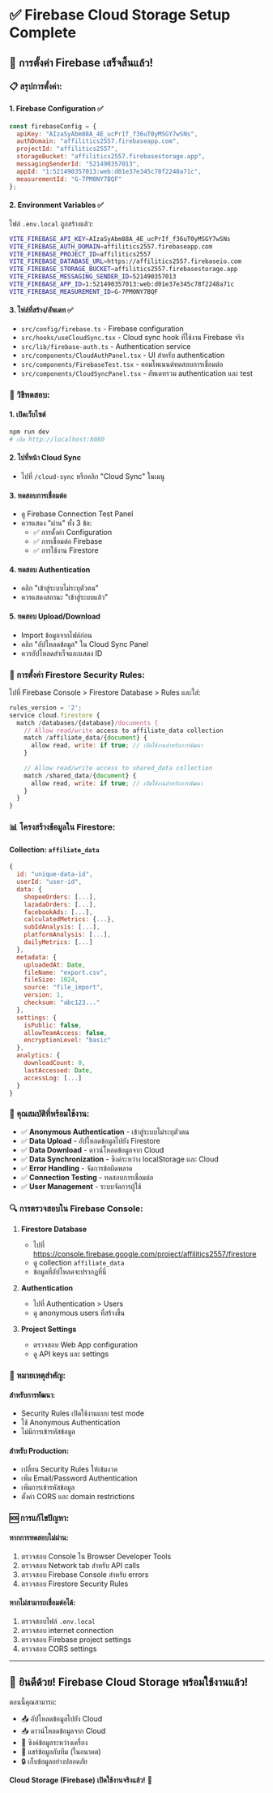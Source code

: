 # ✅ Firebase Cloud Storage Setup Complete

## 🎉 การตั้งค่า Firebase เสร็จสิ้นแล้ว!

### 📋 สรุปการตั้งค่า:

#### 1. **Firebase Configuration** ✅
```javascript
const firebaseConfig = {
  apiKey: "AIzaSyAbm88A_4E_ucPrIf_f36uT0yMSGY7wSNs",
  authDomain: "affilitics2557.firebaseapp.com",
  projectId: "affilitics2557",
  storageBucket: "affilitics2557.firebasestorage.app",
  messagingSenderId: "521490357013",
  appId: "1:521490357013:web:d01e37e345c78f2248a71c",
  measurementId: "G-7PM0NY7BQF"
};
```

#### 2. **Environment Variables** ✅
ไฟล์ `.env.local` ถูกสร้างแล้ว:
```bash
VITE_FIREBASE_API_KEY=AIzaSyAbm88A_4E_ucPrIf_f36uT0yMSGY7wSNs
VITE_FIREBASE_AUTH_DOMAIN=affilitics2557.firebaseapp.com
VITE_FIREBASE_PROJECT_ID=affilitics2557
VITE_FIREBASE_DATABASE_URL=https://affilitics2557.firebaseio.com
VITE_FIREBASE_STORAGE_BUCKET=affilitics2557.firebasestorage.app
VITE_FIREBASE_MESSAGING_SENDER_ID=521490357013
VITE_FIREBASE_APP_ID=1:521490357013:web:d01e37e345c78f2248a71c
VITE_FIREBASE_MEASUREMENT_ID=G-7PM0NY7BQF
```

#### 3. **ไฟล์ที่สร้าง/อัพเดท** ✅
- `src/config/firebase.ts` - Firebase configuration
- `src/hooks/useCloudSync.tsx` - Cloud sync hook ที่ใช้งาน Firebase จริง
- `src/lib/firebase-auth.ts` - Authentication service
- `src/components/CloudAuthPanel.tsx` - UI สำหรับ authentication
- `src/components/FirebaseTest.tsx` - คอมโพเนนต์ทดสอบการเชื่อมต่อ
- `src/components/CloudSyncPanel.tsx` - อัพเดทรวม authentication และ test

### 🚀 วิธีทดสอบ:

#### 1. **เปิดเว็บไซต์**
```bash
npm run dev
# เปิด http://localhost:8080
```

#### 2. **ไปที่หน้า Cloud Sync**
- ไปที่ `/cloud-sync` หรือคลิก "Cloud Sync" ในเมนู

#### 3. **ทดสอบการเชื่อมต่อ**
- ดู Firebase Connection Test Panel
- ควรแสดง "ผ่าน" ทั้ง 3 ข้อ:
  - ✅ การตั้งค่า Configuration
  - ✅ การเชื่อมต่อ Firebase  
  - ✅ การใช้งาน Firestore

#### 4. **ทดสอบ Authentication**
- คลิก "เข้าสู่ระบบไม่ระบุตัวตน"
- ควรแสดงสถานะ "เข้าสู่ระบบแล้ว"

#### 5. **ทดสอบ Upload/Download**
- Import ข้อมูลจากไฟล์ก่อน
- คลิก "อัปโหลดข้อมูล" ใน Cloud Sync Panel
- ควรอัปโหลดสำเร็จและแสดง ID

### 🔧 การตั้งค่า Firestore Security Rules:

ไปที่ Firebase Console > Firestore Database > Rules และใส่:

```javascript
rules_version = '2';
service cloud.firestore {
  match /databases/{database}/documents {
    // Allow read/write access to affiliate_data collection
    match /affiliate_data/{document} {
      allow read, write: if true; // เปิดใช้งานสำหรับการพัฒนา
    }
    
    // Allow read/write access to shared_data collection
    match /shared_data/{document} {
      allow read, write: if true; // เปิดใช้งานสำหรับการพัฒนา
    }
  }
}
```

### 📊 โครงสร้างข้อมูลใน Firestore:

#### Collection: `affiliate_data`
```javascript
{
  id: "unique-data-id",
  userId: "user-id",
  data: {
    shopeeOrders: [...],
    lazadaOrders: [...],
    facebookAds: [...],
    calculatedMetrics: {...},
    subIdAnalysis: [...],
    platformAnalysis: [...],
    dailyMetrics: [...]
  },
  metadata: {
    uploadedAt: Date,
    fileName: "export.csv",
    fileSize: 1024,
    source: "file_import",
    version: 1,
    checksum: "abc123..."
  },
  settings: {
    isPublic: false,
    allowTeamAccess: false,
    encryptionLevel: "basic"
  },
  analytics: {
    downloadCount: 0,
    lastAccessed: Date,
    accessLog: [...]
  }
}
```

### 🎯 คุณสมบัติที่พร้อมใช้งาน:

- ✅ **Anonymous Authentication** - เข้าสู่ระบบไม่ระบุตัวตน
- ✅ **Data Upload** - อัปโหลดข้อมูลไปยัง Firestore
- ✅ **Data Download** - ดาวน์โหลดข้อมูลจาก Cloud
- ✅ **Data Synchronization** - ซิงค์ระหว่าง localStorage และ Cloud
- ✅ **Error Handling** - จัดการข้อผิดพลาด
- ✅ **Connection Testing** - ทดสอบการเชื่อมต่อ
- ✅ **User Management** - ระบบจัดการผู้ใช้

### 🔍 การตรวจสอบใน Firebase Console:

1. **Firestore Database**
   - ไปที่ https://console.firebase.google.com/project/affilitics2557/firestore
   - ดู collection `affiliate_data`
   - ข้อมูลที่อัปโหลดจะปรากฏที่นี่

2. **Authentication**
   - ไปที่ Authentication > Users
   - ดู anonymous users ที่สร้างขึ้น

3. **Project Settings**
   - ตรวจสอบ Web App configuration
   - ดู API keys และ settings

### 🚨 หมายเหตุสำคัญ:

#### สำหรับการพัฒนา:
- Security Rules เปิดใช้งานแบบ test mode
- ใช้ Anonymous Authentication
- ไม่มีการเข้ารหัสข้อมูล

#### สำหรับ Production:
- เปลี่ยน Security Rules ให้เข้มงวด
- เพิ่ม Email/Password Authentication
- เพิ่มการเข้ารหัสข้อมูล
- ตั้งค่า CORS และ domain restrictions

### 🆘 การแก้ไขปัญหา:

#### หากการทดสอบไม่ผ่าน:
1. ตรวจสอบ Console ใน Browser Developer Tools
2. ตรวจสอบ Network tab สำหรับ API calls
3. ตรวจสอบ Firebase Console สำหรับ errors
4. ตรวจสอบ Firestore Security Rules

#### หากไม่สามารถเชื่อมต่อได้:
1. ตรวจสอบไฟล์ `.env.local`
2. ตรวจสอบ internet connection
3. ตรวจสอบ Firebase project settings
4. ตรวจสอบ CORS settings

---

## 🎊 ยินดีด้วย! Firebase Cloud Storage พร้อมใช้งานแล้ว!

ตอนนี้คุณสามารถ:
- 📤 อัปโหลดข้อมูลไปยัง Cloud
- 📥 ดาวน์โหลดข้อมูลจาก Cloud  
- 🔄 ซิงค์ข้อมูลระหว่างเครื่อง
- 👥 แชร์ข้อมูลกับทีม (ในอนาคต)
- 🔒 เก็บข้อมูลอย่างปลอดภัย

**Cloud Storage (Firebase) เปิดใช้งานจริงแล้ว!** 🌟
